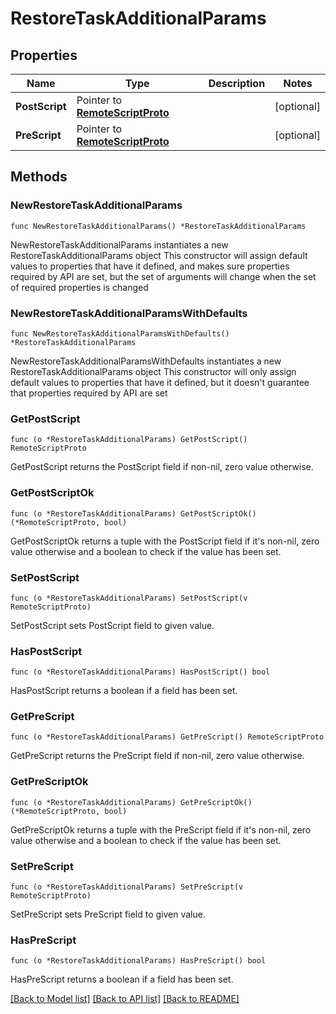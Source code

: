 # RestoreTaskAdditionalParams

## Properties

Name | Type | Description | Notes
------------ | ------------- | ------------- | -------------
**PostScript** | Pointer to [**RemoteScriptProto**](RemoteScriptProto.md) |  | [optional] 
**PreScript** | Pointer to [**RemoteScriptProto**](RemoteScriptProto.md) |  | [optional] 

## Methods

### NewRestoreTaskAdditionalParams

`func NewRestoreTaskAdditionalParams() *RestoreTaskAdditionalParams`

NewRestoreTaskAdditionalParams instantiates a new RestoreTaskAdditionalParams object
This constructor will assign default values to properties that have it defined,
and makes sure properties required by API are set, but the set of arguments
will change when the set of required properties is changed

### NewRestoreTaskAdditionalParamsWithDefaults

`func NewRestoreTaskAdditionalParamsWithDefaults() *RestoreTaskAdditionalParams`

NewRestoreTaskAdditionalParamsWithDefaults instantiates a new RestoreTaskAdditionalParams object
This constructor will only assign default values to properties that have it defined,
but it doesn't guarantee that properties required by API are set

### GetPostScript

`func (o *RestoreTaskAdditionalParams) GetPostScript() RemoteScriptProto`

GetPostScript returns the PostScript field if non-nil, zero value otherwise.

### GetPostScriptOk

`func (o *RestoreTaskAdditionalParams) GetPostScriptOk() (*RemoteScriptProto, bool)`

GetPostScriptOk returns a tuple with the PostScript field if it's non-nil, zero value otherwise
and a boolean to check if the value has been set.

### SetPostScript

`func (o *RestoreTaskAdditionalParams) SetPostScript(v RemoteScriptProto)`

SetPostScript sets PostScript field to given value.

### HasPostScript

`func (o *RestoreTaskAdditionalParams) HasPostScript() bool`

HasPostScript returns a boolean if a field has been set.

### GetPreScript

`func (o *RestoreTaskAdditionalParams) GetPreScript() RemoteScriptProto`

GetPreScript returns the PreScript field if non-nil, zero value otherwise.

### GetPreScriptOk

`func (o *RestoreTaskAdditionalParams) GetPreScriptOk() (*RemoteScriptProto, bool)`

GetPreScriptOk returns a tuple with the PreScript field if it's non-nil, zero value otherwise
and a boolean to check if the value has been set.

### SetPreScript

`func (o *RestoreTaskAdditionalParams) SetPreScript(v RemoteScriptProto)`

SetPreScript sets PreScript field to given value.

### HasPreScript

`func (o *RestoreTaskAdditionalParams) HasPreScript() bool`

HasPreScript returns a boolean if a field has been set.


[[Back to Model list]](../README.md#documentation-for-models) [[Back to API list]](../README.md#documentation-for-api-endpoints) [[Back to README]](../README.md)


